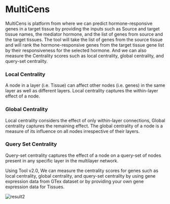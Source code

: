 # MultiCens

MultiCens is platform from where we can predict hormone-responsive genes in a target tissue by providing the inputs such as Source and target tissue names, the mediator hormone, and the list of genes from source and the target tissues. The tool will take the list of genes from the source tissue and will rank the hormone-responsive genes from the target tissue gene list by their responsiveness for the selected hormone. And we can also measure the Centrality scores such as local centrality, global centrality, and query-set centrality.

### Local Centrality
A node in a layer (i.e. Tissue) can affect other nodes (i.e. genes) in the same layer as well as different layers. Local centrality captures the within-layer effect of a node.

### Global Centrality
Local centrality considers the effect of only within-layer connections, Global centrality captures the remaining effect. The global centrality of a node is a measure of its influence on all nodes irrespective of their layers.

### Query Set Centrality
Query-set centrality captures the effect of a node on a query-set of nodes present in any specific layer in the multilayer network.

Using Tool v2.0, We can measure the centrality scores for genes such as local centrality, global centrality, and query-set centrality by using gene expression data from GTex dataset or by providing your own gene expression data for Tissues.

![result2](https://github.com/ravikumarchopra/MultiCens/assets/9302741/741fcd61-c8c1-46ba-ba32-3ab4eca0dd48)

                       
